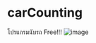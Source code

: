 # carCounting
โปรแกรมนับรถ Free!!!
![image](https://github.com/rutchaphon123/carCounting/assets/41964089/eec8ff12-515b-4f3b-881b-58834c4ea8c3)
